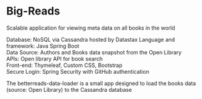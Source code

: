 # Big-Reads
Scalable application for viewing meta data on all books in the world

Database: NoSQL via Cassandra hosted by Datastax 
Language and framework: Java Spring Boot  
Data Source: Authors and Books data snapshot from the Open Library  
APIs: Open library API for book search  
Front-end: Thymeleaf, Custom CSS, Bootstrap  
Secure Login: Spring Security with GitHub authentication  

The betterreads-data-loader is a small app designed to load the books data (source: Open Library) to the Cassandra database 
